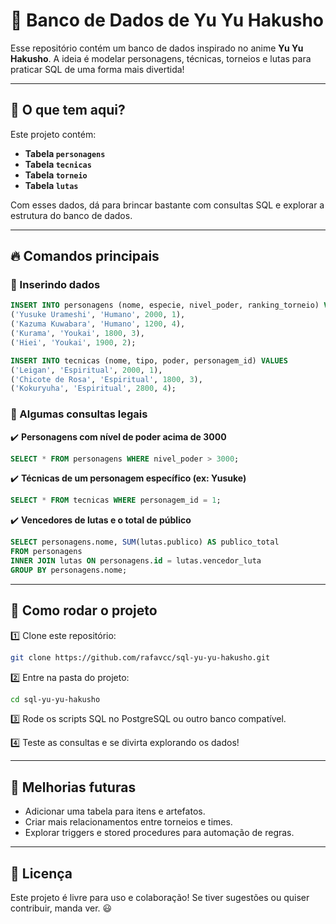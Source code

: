 # 📌 Banco de Dados de Yu Yu Hakusho

Esse repositório contém um banco de dados inspirado no anime **Yu Yu Hakusho**. A ideia é modelar personagens, técnicas, torneios e lutas para praticar SQL de uma forma mais divertida!

---

## 📜 O que tem aqui?

Este projeto contém:

- **Tabela `personagens`**
- **Tabela `tecnicas`**
- **Tabela `torneio`**
- **Tabela `lutas`**

Com esses dados, dá para brincar bastante com consultas SQL e explorar a estrutura do banco de dados.

---

## 🔥 Comandos principais

### 📌 Inserindo dados

```sql
INSERT INTO personagens (nome, especie, nivel_poder, ranking_torneio) VALUES
('Yusuke Urameshi', 'Humano', 2000, 1),
('Kazuma Kuwabara', 'Humano', 1200, 4),
('Kurama', 'Youkai', 1800, 3),
('Hiei', 'Youkai', 1900, 2);
```

```sql
INSERT INTO tecnicas (nome, tipo, poder, personagem_id) VALUES
('Leigan', 'Espiritual', 2000, 1),
('Chicote de Rosa', 'Espiritual', 1800, 3),
('Kokuryuha', 'Espiritual', 2800, 4);
```

### 📌 Algumas consultas legais

✔️ **Personagens com nível de poder acima de 3000**
```sql
SELECT * FROM personagens WHERE nivel_poder > 3000;
```

✔️ **Técnicas de um personagem específico (ex: Yusuke)**
```sql
SELECT * FROM tecnicas WHERE personagem_id = 1;
```

✔️ **Vencedores de lutas e o total de público**
```sql
SELECT personagens.nome, SUM(lutas.publico) AS publico_total
FROM personagens
INNER JOIN lutas ON personagens.id = lutas.vencedor_luta
GROUP BY personagens.nome;
```

---

## 🚀 Como rodar o projeto

1️⃣ Clone este repositório:
```sh
git clone https://github.com/rafavcc/sql-yu-yu-hakusho.git
```

2️⃣ Entre na pasta do projeto:
```sh
cd sql-yu-yu-hakusho
```

3️⃣ Rode os scripts SQL no PostgreSQL ou outro banco compatível.

4️⃣ Teste as consultas e se divirta explorando os dados!

---

## 📌 Melhorias futuras
- Adicionar uma tabela para itens e artefatos.
- Criar mais relacionamentos entre torneios e times.
- Explorar triggers e stored procedures para automação de regras.

---

## 📜 Licença
Este projeto é livre para uso e colaboração! Se tiver sugestões ou quiser contribuir, manda ver. 😃


